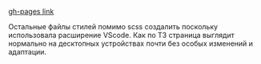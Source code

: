 [gh-pages link](https://wolamey.github.io/food-test-task/)


Остальные файлы стилей помимо scss создалить поскольку использовала расширение VScode.
Как по ТЗ страница выглядит нормально на десктопных устройствах почти без особых изменений и адаптации.
